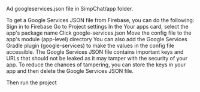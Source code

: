 Ad googleservices.json file in SimpChat/app folder.

To get a Google Services JSON file from Firebase, you can do the following: 
Sign in to Firebase 
Go to Project settings 
In the Your apps card, select the app's package name 
Click google-services.json 
Move the config file to the app's module (app-level) directory 
You can also add the Google Services Gradle plugin (google-services) to make the values in the config file accessible. 
The Google Services JSON file contains important keys and URLs that should not be leaked as it may tamper with the security of your app. To reduce the chances of tampering, you can store the keys in your app and then delete the Google Services JSON file.

Then run the project
